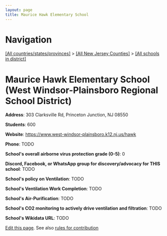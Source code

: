 ```yaml
---
layout: page
title: Maurice Hawk Elementary School
---
```

# Navigation

[[All countries/states/provinces]](../../..) > [[All New Jersey Counties]](../..) > [[All schools in district]](..)

# Maurice Hawk Elementary School (West Windsor-Plainsboro Regional School District)

**Address**: 303 Clarksville Rd, Princeton Junction, NJ 08550

**Students**: 600

**Website**: <https://www.west-windsor-plainsboro.k12.nj.us/hawk>

**Phone**: TODO

**School's overall airborne virus protection grade (0-5)**: 0

**Discord, Facebook, or WhatsApp group for discovery/advocacy for THIS school**: TODO

**School's policy on Ventilation**: TODO

**School's Ventilation Work Completion**: TODO

**School's Air-Purification**: TODO

**School's CO2 monitoring to actively drive ventilation and filtration**: TODO

**School's Wikidata URL**: TODO


[Edit this page](https://github.com/ventilate-schools/NJ/edit/main/./Mercer/West_Windsor-Plainsboro_Regional_School_District/Maurice_Hawk_Elementary_School.md). See also [rules for contribution](../../../contribution-rules/)